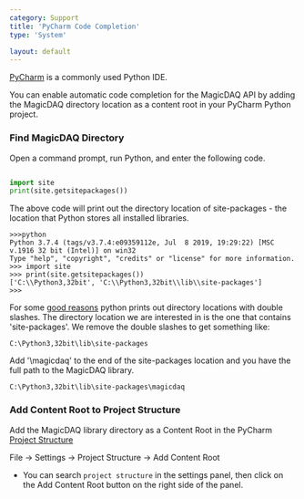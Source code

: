 ```yaml
---
category: Support
title: 'PyCharm Code Completion'
type: 'System'

layout: default
---
```


[PyCharm](https://www.jetbrains.com/pycharm/download/#section=windows) is a commonly used Python IDE.

You can enable automatic code completion for the MagicDAQ API by adding the MagicDAQ directory location as a content root in your PyCharm Python project.

### Find MagicDAQ Directory

Open a command prompt, run Python, and enter the following code.

```python

import site
print(site.getsitepackages())

```

The above code will print out the directory location of site-packages - the location that Python stores all installed libraries.

```
>>>python
Python 3.7.4 (tags/v3.7.4:e09359112e, Jul  8 2019, 19:29:22) [MSC v.1916 32 bit (Intel)] on win32
Type "help", "copyright", "credits" or "license" for more information.
>>> import site
>>> print(site.getsitepackages())
['C:\\Python3,32bit', 'C:\\Python3,32bit\\lib\\site-packages']
>>>
```

For some [good reasons](https://stackoverflow.com/questions/11924706/how-to-get-rid-of-double-backslash-in-python-windows-file-path-string#:~:text=5%20Answers,-5&text=The%20double%20backslash%20is%20not%20wrong%2C%20python%20represents%20it%20way,to%20imply%20an%20actual%20backslash.&text=And%20in%20this%20printed%20string,by%20the%20letter%20't'.) python prints out directory locations with double slashes.
The directory location we are interested in is the one that contains 'site-packages'. We remove the double slashes to get something like:
```
C:\Python3,32bit\lib\site-packages
```

Add '\magicdaq' to the end of the site-packages location and you have the full path to the MagicDAQ library.
```
C:\Python3,32bit\lib\site-packages\magicdaq
```

### Add Content Root to Project Structure

Add the MagicDAQ library directory as a Content Root in the PyCharm [Project Structure](https://www.jetbrains.com/help/pycharm/configuring-project-structure.html)

File -> Settings -> Project Structure -> Add Content Root
* You can search `project structure` in the settings panel, then click on the Add Content Root button on the right side of the panel.

